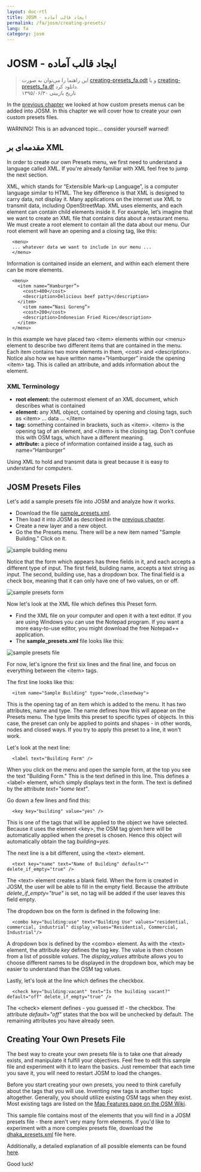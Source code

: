 ```yaml
---
layout: doc-rtl
title: JOSM - ایجاد قالب آماده
permalink: /fa/josm/creating-presets/
lang: fa
category: josm
---
```


JOSM - ایجاد قالب آماده
=======================

> این راهنما را می‌توان به صورت [creating-presets_fa.odt](/files/creating-presets_fa.odt) و یا [creating-presets_fa.df](/files/creating-presets_fa.pdf) دانلود کرد.  
> تاریخ بازبینی ۱۳۹۵/۰۶/۳۰  

In the [previous chapter](/en/josm/josm-presets) we looked at how custom presets menus can be added into JOSM. In this chapter we will cover how to create your own custom presets files.  

WARNING! This is an advanced topic... consider yourself warned!  

مقدمه‌ای بر XML
-------------------

In order to create our own Presets menu, we first need to understand a language called XML. If you're already familiar with XML feel free to jump the next section.  

XML, which stands for “Extensible Mark-up Language”, is a computer language similar to HTML.  The key difference is that XML is designed to carry data, not display it.  Many applications on the internet use XML to transmit data, including OpenStreetMap.  XML uses elements, and each element can contain child elements inside it.  For example, let’s imagine that we want to create an XML file that contains data about a restaurant menu.  We must create a root element to contain all the data about our menu.  Our root element will have an opening and a closing tag, like this:

      <menu>
      ... whatever data we want to include in our menu ...
      </menu>

Information is contained inside an element, and within each element there can be more elements.  

      <menu>
        <item name=“Hamburger”>
          <cost>400</cost>
          <description>Delicious beef patty</description>
        </item>
          <item name=“Nasi Goreng”>
          <cost>200</cost>
          <description>Indonesian Fried Rice</description>
        </item>
      </menu>

In this example we have placed two &lt;item&gt; elements within our &lt;menu&gt; element to describe two different items that are contained in the menu.  Each item contains two more elements in them, &lt;cost&gt; and &lt;description&gt;.  Notice also how we have written name=”Hamburger” inside the opening &lt;item&gt; tag.  This is called an attribute, and adds information about the element.


### XML Terminology

- **root element:** the outermost element of an XML document, which describes what is contained  
- **element:** any XML object, contained by opening and closing tags, such as &lt;item&gt; ... data ... &lt;/item&gt;  
- **tag:** something contained in brackets, such as &lt;item&gt;.  &lt;item&gt; is the opening tag of an element, and &lt;/item&gt; is the closing tag. Don't confuse this with OSM tags, which have a different meaning.  
- **attribute:** a piece of information contained inside a tag, such as name=“Hamburger”  

Using XML to hold and transmit data is great because it is easy to understand for computers.  


JOSM Presets Files
-------------------

Let's add a sample presets file into JOSM and analyze how it works.  

- Download the file [sample_presets.xml](/files/sample_presets.xml).  
- Then load it into JOSM as described in the [previous chapter](/en/josm/josm-presets).  
- Create a new layer and a new object.  
- Go the the Presets menu. There will be a new item named "Sample Building." Click on it.  

![sample building menu][]

Notice that the form which appears has three fields in it, and each accepts a different type of input. The first field, building name, accepts a text string as input. The second, building use, has a dropdown box. The final field is a check box, meaning that it can only have one of two values, on or off.

![sample presets form][]

Now let's look at the XML file which defines this Preset form.

- Find the XML file on your computer and open it with a text editor. If you are using Windows you can use the Notepad program. If you want a more easy-to-use editor, you might download the free Notepad++ application.  
- The **sample_presets.xml** file looks like this:  

![sample presets file][]

For now, let's ignore the first six lines and the final line, and focus on everything between the &lt;item&gt; tags.

The first line looks like this:

      <item name="Sample Building" type="node,closedway">

This is the opening tag of an item which is added to the menu. It has two attributes, name and type. The name defines how this will appear on the Presets menu. The type limits this preset to specific types of objects. In this case, the preset can only be applied to points and shapes - in other words, nodes and closed ways. If you try to apply this preset to a line, it won't work.  

Let's look at the next line:  

      <label text="Building Form" />

When you click on the menu and open the sample form, at the top you see the text "Building Form." This is the text defined in this line. This defines a &lt;label&gt; element, which simply displays text in the form. The text is defined by the attribute *text="some text"*.  

Go down a few lines and find this:  

      <key key="building" value="yes" />

This is one of the tags that will be applied to the object we have selected. Because it uses the element &lt;key&gt;, the OSM tag given here will be automatically applied when the preset is chosen. Hence this object will automatically obtain the tag *building=yes*.  

The next line is a bit different, using the &lt;text&gt; element.  

      <text key="name" text="Name of Building" default="" delete_if_empty="true" />

The &lt;text&gt; element creates a blank field. When the form is created in JOSM, the user will be able to fill in the empty field. Because the attribute *delete_if_empty="true"* is set, no tag will be added if the user leaves this field empty.  

The dropdown box on the form is defined in the following line:  

      <combo key="building:use" text="Building Use" values="residential, commercial, industrial" display_values="Residential, Commercial, Industrial"/>

A dropdown box is defined by the &lt;combo&gt; element. As with the &lt;text&gt; element, the attribute *key* defines the tag key. The value is then chosen from a list of possible *values*. The *display_values* attribute allows you to choose different names to be displayed in the dropdown box, which may be easier to understand than the OSM tag values.  

Lastly, let's look at the line which defines the checkbox.  

      <check key="building:vacant" text="Is the building vacant?" default="off" delete_if_empty="true" />

The &lt;check&gt; element defines - you guessed it! - the checkbox. The attribute *default="off"* states that the box will be unchecked by default. The remaining attributes you have already seen.  

Creating Your Own Presets File
------------------------------

The best way to create your own presets file is to take one that already exists, and manipulate it fulfill your objectives.  Feel free to edit this sample file and experiment with it to learn the basics. Just remember that each time you save it, you will need to restart JOSM to load the changes.  

Before you start creating your own presets, you need to think carefully about the tags that you will use. Inventing new tags is another topic altogether. Generally, you should utilize existing OSM tags when they exist. Most existing tags are listed on the [Map Features page on the OSM Wiki](http://wiki.openstreetmap.org/wiki/Map_Features).  

This sample file contains most of the elements that you will find in a JOSM presets file - there aren't very many form elements. If you'd like to experiment with a more complex presets file, download the [dhaka_presets.xml](/files/dhaka_presets.xml) file here.  

Additionally, a detailed explanation of all possible elements can be found [here](http://josm.openstreetmap.de/wiki/TaggingPresets).  

Good luck!  


[sample building menu]: /images/josm/sample-building-menu.png
[sample presets form]: /images/josm/sample-presets-form.png
[sample presets file]: /images/josm/sample-presets-file.png